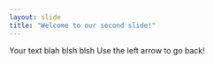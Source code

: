 ```yaml
---
layout: slide
title: "Welcome to our second slide!"
---
```

Your text blah blsh blsh
Use the left arrow to go back!
